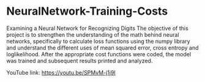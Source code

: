 # NeuralNetwork-Training-Costs
Examining a Neural Network for Recognizing Digits
        The objective of this project is to strengthen the understanding of the math behind neural networks, specifically to calculate loss functions using the numpy library and understand the different uses of mean squared error, cross entropy and loglikelihood. 
        After the appropriate cost functions were coded, the model was trained and subsequent results printed and analyzed.  

YouTube link:
https://youtu.be/SPMvM-j1j9I
